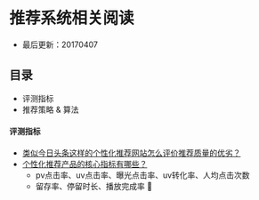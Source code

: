 # 推荐系统相关阅读
- 最后更新：20170407

## 目录
- 评测指标
- 推荐策略 & 算法

#### 评测指标
* [类似今日头条这样的个性化推荐网站怎么评价推荐质量的优劣？](https://www.zhihu.com/question/26990692)
* [个性化推荐产品的核心指标有哪些？](http://www.woshipm.com/pmd/577849.html)
  * pv点击率、uv点击率、曝光点击率、uv转化率、人均点击次数
  * 留存率、停留时长、播放完成率 

